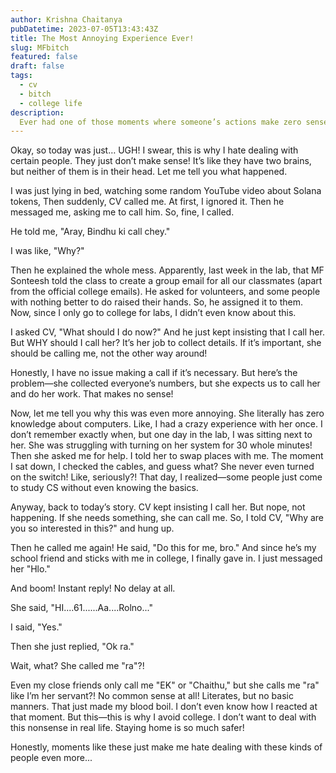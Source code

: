 ```yaml
---
author: Krishna Chaitanya
pubDatetime: 2023-07-05T13:43:43Z
title: The Most Annoying Experience Ever!
slug: MFbitch
featured: false
draft: false
tags:
  - cv
  - bitch
  - college life
description:
  Ever had one of those moments where someone’s actions make zero sense? Yeah, this is one of those days. From random calls to ridiculous requests, to someone thinking they’re the boss of me—this experience was just ugh! Here’s why staying home is sometimes the best choice…
---
```


Okay, so today was just… UGH! I swear, this is why I hate dealing with certain people. They just don’t make sense! It’s like they have two brains, but neither of them is in their head. Let me tell you what happened.

I was just lying in bed, watching some random YouTube video about Solana tokens, Then suddenly, CV called me. At first, I ignored it. Then he messaged me, asking me to call him. So, fine, I called.

He told me, "Aray, Bindhu ki call chey."

I was like, "Why?"

Then he explained the whole mess. Apparently, last week in the lab, that MF Sonteesh told the class to create a group email for all our classmates (apart from the official college emails). He asked for volunteers, and some people with nothing better to do raised their hands. So, he assigned it to them. Now, since I only go to college for labs, I didn’t even know about this.

I asked CV, "What should I do now?" And he just kept insisting that I call her. But WHY should I call her? It’s her job to collect details. If it’s important, she should be calling me, not the other way around!

Honestly, I have no issue making a call if it’s necessary. But here’s the problem—she collected everyone’s numbers, but she expects us to call her and do her work. That makes no sense!

Now, let me tell you why this was even more annoying. She literally has zero knowledge about computers. Like, I had a crazy experience with her once. I don’t remember exactly when, but one day in the lab, I was sitting next to her. She was struggling with turning on her system for 30 whole minutes! Then she asked me for help. I told her to swap places with me. The moment I sat down, I checked the cables, and guess what? She never even turned on the switch! Like, seriously?! That day, I realized—some people just come to study CS without even knowing the basics.

Anyway, back to today’s story. CV kept insisting I call her. But nope, not happening. If she needs something, she can call me. So, I told CV, "Why are you so interested in this?" and hung up.

Then he called me again! He said, "Do this for me, bro." And since he’s my school friend and sticks with me in college, I finally gave in. I just messaged her "Hlo."

And boom! Instant reply! No delay at all.

She said, "HI....61......Aa....Rolno..."

I said, "Yes."

Then she just replied, "Ok ra."

Wait, what? She called me "ra"?!

Even my close friends only call me "EK" or "Chaithu," but she calls me "ra" like I’m her servant?! No common sense at all! Literates, but no basic manners. That just made my blood boil. I don’t even know how I reacted at that moment. But this—this is why I avoid college. I don’t want to deal with this nonsense in real life. Staying home is so much safer!

Honestly, moments like these just make me hate dealing with these kinds of people even more...

